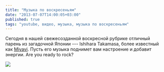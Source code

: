```yaml
---
title: "Музыка по воскресеньям"
date: "2013-07-07T14:00:05+03:00"
published: true
tags: "youtube, видео, музыка, музыка по воскресеньям"
---
```


Сегодня в нашей свежесозданной воскресной рубрике отличный парень из загадочной Японии --- Ishihara Takamasa, более известный как [Miyavi](http://en.wikipedia.org/wiki/Miyavi). Пусть его музыка поднимет вам настроение и добавит энергии. Are you ready to rock? 

![](http://www.youtube.com/watch?v=mkjSDDH2nog)
